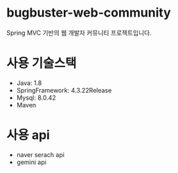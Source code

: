 # bugbuster-web-community
Spring MVC 기반의 웹 개발자 커뮤니티 프로젝트입니다.

# 사용 기술스택
- Java: 1.8
- SpringFramework: 4.3.22Release
- Mysql: 8.0.42
- Maven

# 사용 api
- naver serach api
- gemini api

